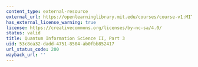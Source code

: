 ```yaml
---
content_type: external-resource
external_url: https://openlearninglibrary.mit.edu/courses/course-v1:MITx+8.371.3x+2T2018/about
has_external_license_warning: true
license: https://creativecommons.org/licenses/by-nc-sa/4.0/
status: valid
title: Quantum Information Science II, Part 3
uid: 53c8ea32-dadd-4751-8504-ab0fbb852417
url_status_code: 200
wayback_url: ''
---
```

